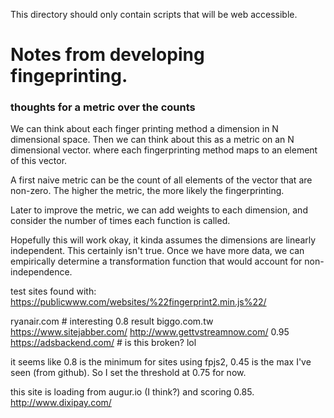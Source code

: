 This directory should only contain scripts that will be web accessible.

# Notes from developing fingeprinting.

### thoughts for a metric over the counts

We can think about each finger printing method a dimension in N dimensional
space. Then we can think about this as a metric on an N dimensional vector.
where each fingerprinting method maps to an element of this vector.

A first naive metric can be the count of all elements of the vector that are
non-zero. The higher the metric, the more likely the fingerprinting.

Later to improve the metric, we can add weights to each dimension, and
consider the number of times each function is called.

Hopefully this will work okay, it kinda assumes the dimensions are linearly
independent. This certainly isn't true. Once we have more data, we can
empirically determine a transformation function that would account for
non-independence.

test sites found with: https://publicwww.com/websites/%22fingerprint2.min.js%22/

ryanair.com  # interesting 0.8 result
biggo.com.tw
https://www.sitejabber.com/
http://www.gettvstreamnow.com/ 0.95
https://adsbackend.com/  # is this broken? lol

it seems like 0.8 is the minimum for sites using fpjs2,
0.45 is the max I've seen (from github). So I set the threshold
at 0.75 for now.

this site is loading from augur.io (I think?) and scoring 0.85.
http://www.dixipay.com/
